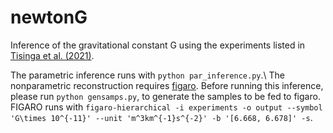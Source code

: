 # newtonG
Inference of the gravitational constant G using the experiments listed in [Tisinga et al. (2021)](https://journals.aps.org/rmp/abstract/10.1103/RevModPhys.93.025010).

The parametric inference runs with `python par_inference.py`.\ The nonparametric reconstruction requires [figaro](https://github.com/sterinaldi/figaro). Before running this inference, please run `python gensamps.py`, to generate the samples to be fed to figaro. FIGARO runs with `figaro-hierarchical -i experiments -o output --symbol 'G\times 10^{-11}' --unit 'm^3km^{-1}s^{-2}' -b '[6.668, 6.678]' -s`.
